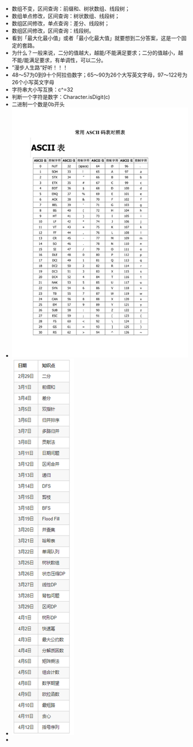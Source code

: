 - 数组不变，区间查询：前缀和、树状数组、线段树；
- 数组单点修改，区间查询：树状数组、线段树；
- 数组区间修改，单点查询：差分、线段树；
- 数组区间修改，区间查询：线段树。
- 看到「最大化最小值」或者「最小化最大值」就要想到二分答案，这是一个固定的套路。
- 为什么？一般来说，二分的值越大，越能/不能满足要求；二分的值越小，越不能/能满足要求，有单调性，可以二分。
- ”漫步人生路“好听！！！
- 48～57为0到9十个阿拉伯数字；65～90为26个大写英文字母，97～122号为26个小写英文字母
- 字符串大小写互换：c^=32
- 判断一个字符是数字：Character.isDigit(c)
- 二进制一个数是0b开头
- ![img.png](img.png)
- ![img_1.png](img_1.png)
- 
